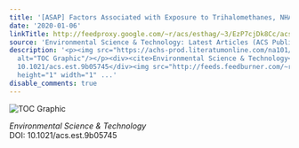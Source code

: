 ```yaml
---
title: '[ASAP] Factors Associated with Exposure to Trihalomethanes, NHANES 2001–2012'
date: '2020-01-06'
linkTitle: http://feedproxy.google.com/~r/acs/esthag/~3/EzP7cjDk8Cc/acs.est.9b05745
source: 'Environmental Science & Technology: Latest Articles (ACS Publications)'
description: '<p><img src="https://achs-prod.literatumonline.com/na101/home/literatum/publisher/achs/journals/content/esthag/0/esthag.ahead-of-print/acs.est.9b05745/20200106/images/medium/es9b05745_0001.gif"
  alt="TOC Graphic"/></p><div><cite>Environmental Science & Technology</cite></div><div>DOI:
  10.1021/acs.est.9b05745</div><img src="http://feeds.feedburner.com/~r/acs/esthag/~4/EzP7cjDk8Cc"
  height="1" width="1" ...'
disable_comments: true
---
```

<p><img src="https://achs-prod.literatumonline.com/na101/home/literatum/publisher/achs/journals/content/esthag/0/esthag.ahead-of-print/acs.est.9b05745/20200106/images/medium/es9b05745_0001.gif" alt="TOC Graphic"/></p><div><cite>Environmental Science & Technology</cite></div><div>DOI: 10.1021/acs.est.9b05745</div><img src="http://feeds.feedburner.com/~r/acs/esthag/~4/EzP7cjDk8Cc" height="1" width="1" ...